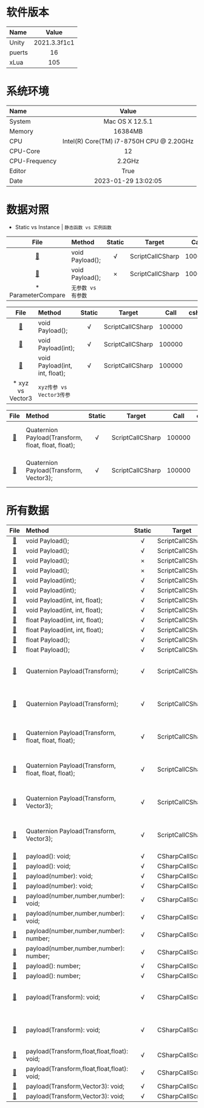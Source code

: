 
# 软件版本
| Name            | Value             |
| :----           | :----:            |
| Unity           | 2021.3.3f1c1               |
| puerts          | 16               |
| xLua            | 105               |
# 系统环境
| Name            | Value             |
| :----           | :----:            |
| System          | Mac OS X 12.5.1               |
| Memory          | 16384MB             |
| CPU             | Intel(R) Core(TM) i7-8750H CPU @ 2.20GHz               |
| CPU-Core        | 12               |
| CPU-Frequency   | 2.2GHz            |
| Editor          | True               |
| Date            | 2023-01-29 13:02:05               |
# 数据对照
* Static vs Instance | 	`静态函数 vs 实例函数`

| File      | Method    | Static    | Target    | Call      | csharp(ms)| puerts(ms)| xLua(ms)  | csharpResult  | puertsResult  | xLuaResult    |
| :----:    | :----     | :----:    | :----:    | :----:    | :----:    | :----:    | :----:    | :----:        | :----:        | :----:        |
| [:page_facing_up:](/Assets/CScripts/Examples/Example1.cs)       | void Payload();       | √       | ScriptCallCSharp       | 100000       | 0.7       | 184.5       | 250.9       | `null`           | `null`           | `null`          |
| [:page_facing_up:](/Assets/CScripts/Examples/Example2.cs)       | void Payload();       | ×       | ScriptCallCSharp       | 100000       | 0.7       | 214.1       | 337.8       | `null`           | `null`           | `null`          |
* ParameterCompare | 	`无参数 vs 有参数`

| File      | Method    | Static    | Target    | Call      | csharp(ms)| puerts(ms)| xLua(ms)  | csharpResult  | puertsResult  | xLuaResult    |
| :----:    | :----     | :----:    | :----:    | :----:    | :----:    | :----:    | :----:    | :----:        | :----:        | :----:        |
| [:page_facing_up:](/Assets/CScripts/Examples/Example1.cs)       | void Payload();       | √       | ScriptCallCSharp       | 100000       | 0.7       | 184.5       | 250.9       | `null`           | `null`           | `null`          |
| [:page_facing_up:](/Assets/CScripts/Examples/Example3.cs)       | void Payload(int);       | √       | ScriptCallCSharp       | 100000       | 0.6       | 209.9       | 280.4       | `null`           | `null`           | `null`          |
| [:page_facing_up:](/Assets/CScripts/Examples/Example4.cs)       | void Payload(int, int, float);       | √       | ScriptCallCSharp       | 100000       | 0.7       | 304.4       | 367.5       | `null`           | `null`           | `null`          |
* xyz vs Vector3 | 	`xyz传参 vs Vector3传参`

| File      | Method    | Static    | Target    | Call      | csharp(ms)| puerts(ms)| xLua(ms)  | csharpResult  | puertsResult  | xLuaResult    |
| :----:    | :----     | :----:    | :----:    | :----:    | :----:    | :----:    | :----:    | :----:        | :----:        | :----:        |
| [:page_facing_up:](/Assets/CScripts/Examples/Example8.cs)       | Quaternion Payload(Transform, float, float, float);       | √       | ScriptCallCSharp       | 100000       | 41.6       | 477.9       | 469.4       | (-0.09419, -0.14436, -0.19910, -0.96470)           | (-0.09419, -0.14436, -0.19910, -0.96470)           | (-0.09419, -0.14436, -0.19910, -0.96470)          |
| [:page_facing_up:](/Assets/CScripts/Examples/Example9.cs)       | Quaternion Payload(Transform, Vector3);       | √       | ScriptCallCSharp       | 100000       | 30.2       | 417.4       | 383.7       | (-0.27067, -0.50771, -0.76719, -0.28352)           | (-0.27067, -0.50771, -0.76719, -0.28352)           | (-0.27067, -0.50771, -0.76719, -0.28352)          |
# 所有数据
| File      | Method    | Static    | Target    | Call      | csharp(ms)| puerts(ms)| xLua(ms)  | csharpResult  | puertsResult  | xLuaResult    |
| :----:    | :----     | :----:    | :----:    | :----:    | :----:    | :----:    | :----:    | :----:        | :----:        | :----:        |
| [:page_facing_up:](/Assets/CScripts/Examples/Example1.cs)       | void Payload();       | √       | ScriptCallCSharp       | 10000       | 0.3       | 23.0       | 28.6       | `null`           | `null`           | `null`          |
| [:page_facing_up:](/Assets/CScripts/Examples/Example1.cs)       | void Payload();       | √       | ScriptCallCSharp       | 100000       | 0.7       | 184.5       | 250.9       | `null`           | `null`           | `null`          |
| [:page_facing_up:](/Assets/CScripts/Examples/Example2.cs)       | void Payload();       | ×       | ScriptCallCSharp       | 10000       | 0.2       | 22.9       | 34.8       | `null`           | `null`           | `null`          |
| [:page_facing_up:](/Assets/CScripts/Examples/Example2.cs)       | void Payload();       | ×       | ScriptCallCSharp       | 100000       | 0.7       | 214.1       | 337.8       | `null`           | `null`           | `null`          |
| [:page_facing_up:](/Assets/CScripts/Examples/Example3.cs)       | void Payload(int);       | √       | ScriptCallCSharp       | 10000       | 0.2       | 22.0       | 28.4       | `null`           | `null`           | `null`          |
| [:page_facing_up:](/Assets/CScripts/Examples/Example3.cs)       | void Payload(int);       | √       | ScriptCallCSharp       | 100000       | 0.6       | 209.9       | 280.4       | `null`           | `null`           | `null`          |
| [:page_facing_up:](/Assets/CScripts/Examples/Example4.cs)       | void Payload(int, int, float);       | √       | ScriptCallCSharp       | 10000       | 0.2       | 31.5       | 39.1       | `null`           | `null`           | `null`          |
| [:page_facing_up:](/Assets/CScripts/Examples/Example4.cs)       | void Payload(int, int, float);       | √       | ScriptCallCSharp       | 100000       | 0.7       | 304.4       | 367.5       | `null`           | `null`           | `null`          |
| [:page_facing_up:](/Assets/CScripts/Examples/Example5.cs)       | float Payload(int, int, float);       | √       | ScriptCallCSharp       | 10000       | 0.4       | 37.6       | 44.6       | 1.500183E+08           | 1.50015E+08           | 150015000          |
| [:page_facing_up:](/Assets/CScripts/Examples/Example5.cs)       | float Payload(int, int, float);       | √       | ScriptCallCSharp       | 100000       | 2.1       | 337.2       | 416.9       | 1.500022E+10           | 1.500015E+10           | 15000150000          |
| [:page_facing_up:](/Assets/CScripts/Examples/Example6.cs)       | float Payload();       | √       | ScriptCallCSharp       | 10000       | 0.3       | 19.0       | 31.9       | 60000           | 60000           | 60000          |
| [:page_facing_up:](/Assets/CScripts/Examples/Example6.cs)       | float Payload();       | √       | ScriptCallCSharp       | 100000       | 0.9       | 179.3       | 299.4       | 600000           | 600000           | 600000          |
| [:page_facing_up:](/Assets/CScripts/Examples/Example7.cs)       | Quaternion Payload(Transform);       | √       | ScriptCallCSharp       | 10000       | 6.8       | 58.7       | 48.6       | (-0.05177, -0.05087, -0.05087, 0.99606)           | (-0.05177, -0.05087, -0.05087, 0.99606)           | (-0.05177, -0.05087, -0.05087, 0.99606)          |
| [:page_facing_up:](/Assets/CScripts/Examples/Example7.cs)       | Quaternion Payload(Transform);       | √       | ScriptCallCSharp       | 100000       | 31.8       | 332.6       | 335.7       | (-0.45293, -0.44509, -0.44509, 0.63138)           | (-0.45293, -0.44509, -0.44509, 0.63138)           | (-0.45293, -0.44509, -0.44509, 0.63138)          |
| [:page_facing_up:](/Assets/CScripts/Examples/Example8.cs)       | Quaternion Payload(Transform, float, float, float);       | √       | ScriptCallCSharp       | 10000       | 4.4       | 57.8       | 48.7       | (0.38534, 0.54131, 0.74695, -0.02384)           | (0.38534, 0.54131, 0.74695, -0.02384)           | (0.38534, 0.54131, 0.74695, -0.02384)          |
| [:page_facing_up:](/Assets/CScripts/Examples/Example8.cs)       | Quaternion Payload(Transform, float, float, float);       | √       | ScriptCallCSharp       | 100000       | 41.6       | 477.9       | 469.4       | (-0.09419, -0.14436, -0.19910, -0.96470)           | (-0.09419, -0.14436, -0.19910, -0.96470)           | (-0.09419, -0.14436, -0.19910, -0.96470)          |
| [:page_facing_up:](/Assets/CScripts/Examples/Example9.cs)       | Quaternion Payload(Transform, Vector3);       | √       | ScriptCallCSharp       | 10000       | 3.4       | 52.0       | 41.0       | (-0.27992, -0.52505, -0.79347, 0.12798)           | (-0.27992, -0.52505, -0.79347, 0.12798)           | (-0.27992, -0.52505, -0.79347, 0.12798)          |
| [:page_facing_up:](/Assets/CScripts/Examples/Example9.cs)       | Quaternion Payload(Transform, Vector3);       | √       | ScriptCallCSharp       | 100000       | 30.2       | 417.4       | 383.7       | (-0.27067, -0.50771, -0.76719, -0.28352)           | (-0.27067, -0.50771, -0.76719, -0.28352)           | (-0.27067, -0.50771, -0.76719, -0.28352)          |
| [:page_facing_up:](/Assets/CScripts/Examples/Example101.cs)       | payload(): void;       | √       | CSharpCallScript       | 10000       | `fail`       | 15.3       | 22.7       | `null`           | `null`           | `null`          |
| [:page_facing_up:](/Assets/CScripts/Examples/Example101.cs)       | payload(): void;       | √       | CSharpCallScript       | 100000       | `fail`       | 39.6       | 112.2       | `null`           | `null`           | `null`          |
| [:page_facing_up:](/Assets/CScripts/Examples/Example103.cs)       | payload(number): void;       | √       | CSharpCallScript       | 10000       | `fail`       | `fail`       | `fail`       | `null`           | `null`           | `null`          |
| [:page_facing_up:](/Assets/CScripts/Examples/Example103.cs)       | payload(number): void;       | √       | CSharpCallScript       | 100000       | `fail`       | `fail`       | `fail`       | `null`           | `null`           | `null`          |
| [:page_facing_up:](/Assets/CScripts/Examples/Example104.cs)       | payload(number,number,number): void;       | √       | CSharpCallScript       | 10000       | `fail`       | `fail`       | `fail`       | `null`           | `null`           | `null`          |
| [:page_facing_up:](/Assets/CScripts/Examples/Example104.cs)       | payload(number,number,number): void;       | √       | CSharpCallScript       | 100000       | `fail`       | `fail`       | `fail`       | `null`           | `null`           | `null`          |
| [:page_facing_up:](/Assets/CScripts/Examples/Example105.cs)       | payload(number,number,number): number;       | √       | CSharpCallScript       | 10000       | `fail`       | `fail`       | `fail`       | `null`           | `null`           | `null`          |
| [:page_facing_up:](/Assets/CScripts/Examples/Example105.cs)       | payload(number,number,number): number;       | √       | CSharpCallScript       | 100000       | `fail`       | `fail`       | `fail`       | `null`           | `null`           | `null`          |
| [:page_facing_up:](/Assets/CScripts/Examples/Example106.cs)       | payload(): number;       | √       | CSharpCallScript       | 10000       | `fail`       | `fail`       | `fail`       | `null`           | `null`           | `null`          |
| [:page_facing_up:](/Assets/CScripts/Examples/Example106.cs)       | payload(): number;       | √       | CSharpCallScript       | 100000       | `fail`       | `fail`       | `fail`       | `null`           | `null`           | `null`          |
| [:page_facing_up:](/Assets/CScripts/Examples/Example107.cs)       | payload(Transform): void;       | √       | CSharpCallScript       | 10000       | `fail`       | 87.4       | 97.4       | `null`           | (-0.05177, -0.05087, -0.05087, 0.99606)           | (-0.05177, -0.05087, -0.05087, 0.99606)          |
| [:page_facing_up:](/Assets/CScripts/Examples/Example107.cs)       | payload(Transform): void;       | √       | CSharpCallScript       | 100000       | `fail`       | 814.2       | 945.8       | `null`           | (-0.45293, -0.44509, -0.44509, 0.63138)           | (-0.45293, -0.44509, -0.44509, 0.63138)          |
| [:page_facing_up:](/Assets/CScripts/Examples/Example108.cs)       | payload(Transform,float,float,float): void;       | √       | CSharpCallScript       | 10000       | `fail`       | `fail`       | `fail`       | `null`           | `null`           | `null`          |
| [:page_facing_up:](/Assets/CScripts/Examples/Example108.cs)       | payload(Transform,float,float,float): void;       | √       | CSharpCallScript       | 100000       | `fail`       | `fail`       | `fail`       | `null`           | `null`           | `null`          |
| [:page_facing_up:](/Assets/CScripts/Examples/Example109.cs)       | payload(Transform,Vector3): void;       | √       | CSharpCallScript       | 10000       | `fail`       | `fail`       | `fail`       | `null`           | `null`           | `null`          |
| [:page_facing_up:](/Assets/CScripts/Examples/Example109.cs)       | payload(Transform,Vector3): void;       | √       | CSharpCallScript       | 100000       | `fail`       | `fail`       | `fail`       | `null`           | `null`           | `null`          |